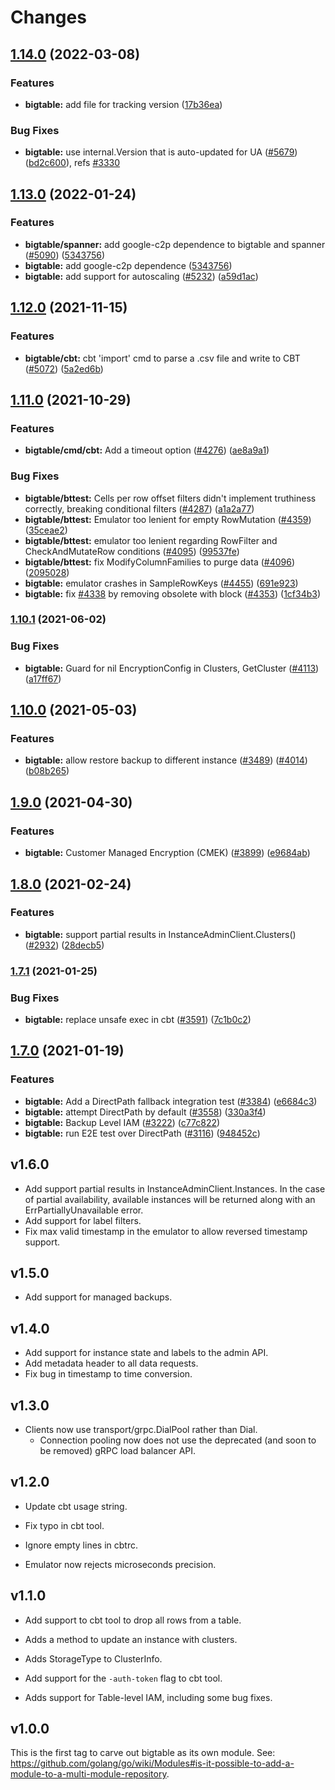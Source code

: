 # Changes

## [1.14.0](https://github.com/googleapis/google-cloud-go/compare/bigtable/v1.13.0...bigtable/v1.14.0) (2022-03-08)


### Features

* **bigtable:** add file for tracking version ([17b36ea](https://github.com/googleapis/google-cloud-go/commit/17b36ead42a96b1a01105122074e65164357519e))


### Bug Fixes

* **bigtable:** use internal.Version that is auto-updated for UA ([#5679](https://github.com/googleapis/google-cloud-go/issues/5679)) ([bd2c600](https://github.com/googleapis/google-cloud-go/commit/bd2c600145b1fd12c3ef4f314e4d72543e575206)), refs [#3330](https://github.com/googleapis/google-cloud-go/issues/3330)

## [1.13.0](https://www.github.com/googleapis/google-cloud-go/compare/bigtable/v1.12.0...bigtable/v1.13.0) (2022-01-24)


### Features

* **bigtable/spanner:** add google-c2p dependence to bigtable and spanner ([#5090](https://www.github.com/googleapis/google-cloud-go/issues/5090)) ([5343756](https://www.github.com/googleapis/google-cloud-go/commit/534375668b5b81bae5ef750c96856bef027f9d1e))
* **bigtable:** add google-c2p dependence ([5343756](https://www.github.com/googleapis/google-cloud-go/commit/534375668b5b81bae5ef750c96856bef027f9d1e))
* **bigtable:** add support for autoscaling ([#5232](https://www.github.com/googleapis/google-cloud-go/issues/5232)) ([a59d1ac](https://www.github.com/googleapis/google-cloud-go/commit/a59d1ac080c71446a3d8821e83c8fc8b54b1c4f0))

## [1.12.0](https://www.github.com/googleapis/google-cloud-go/compare/bigtable/v1.11.0...bigtable/v1.12.0) (2021-11-15)


### Features

* **bigtable/cbt:** cbt 'import' cmd to parse a .csv file and write to CBT ([#5072](https://www.github.com/googleapis/google-cloud-go/issues/5072)) ([5a2ed6b](https://www.github.com/googleapis/google-cloud-go/commit/5a2ed6b2cd1c304e0f59daa29959863bff9b5c29))

## [1.11.0](https://www.github.com/googleapis/google-cloud-go/compare/bigtable/v1.10.1...bigtable/v1.11.0) (2021-10-29)


### Features

* **bigtable/cmd/cbt:** Add a timeout option ([#4276](https://www.github.com/googleapis/google-cloud-go/issues/4276)) ([ae8a9a1](https://www.github.com/googleapis/google-cloud-go/commit/ae8a9a103f380917ab2c8f7ccaddbe5f40670a7a))


### Bug Fixes

* **bigtable/bttest:** Cells per row offset filters didn't implement truthiness correctly, breaking conditional filters ([#4287](https://www.github.com/googleapis/google-cloud-go/issues/4287)) ([a1a2a77](https://www.github.com/googleapis/google-cloud-go/commit/a1a2a77f33fa27eb78f1ddcbe8c78c2444f638eb))
* **bigtable/bttest:** Emulator too lenient for empty RowMutation ([#4359](https://www.github.com/googleapis/google-cloud-go/issues/4359)) ([35ceae2](https://www.github.com/googleapis/google-cloud-go/commit/35ceae2ce75bf7dfde4ccfe57de246c7adec83e0))
* **bigtable/bttest:** emulator too lenient regarding RowFilter and CheckAndMutateRow conditions ([#4095](https://www.github.com/googleapis/google-cloud-go/issues/4095)) ([99537fe](https://www.github.com/googleapis/google-cloud-go/commit/99537fef402a683d481bca7688d6e0c3b536b26b))
* **bigtable/bttest:** fix ModifyColumnFamilies to purge data ([#4096](https://www.github.com/googleapis/google-cloud-go/issues/4096)) ([2095028](https://www.github.com/googleapis/google-cloud-go/commit/2095028bb83edddddefa52ce4bb343ed1744b91c))
* **bigtable:** emulator crashes in SampleRowKeys ([#4455](https://www.github.com/googleapis/google-cloud-go/issues/4455)) ([691e923](https://www.github.com/googleapis/google-cloud-go/commit/691e923fca9bd3194ff4ba49bd2d899518875d7c))
* **bigtable:** fix [#4338](https://www.github.com/googleapis/google-cloud-go/issues/4338) by removing obsolete with block ([#4353](https://www.github.com/googleapis/google-cloud-go/issues/4353)) ([1cf34b3](https://www.github.com/googleapis/google-cloud-go/commit/1cf34b35e69127a57ab90be583c974a2467b3a97))

### [1.10.1](https://www.github.com/googleapis/google-cloud-go/compare/bigtable/v1.10.0...bigtable/v1.10.1) (2021-06-02)


### Bug Fixes

* **bigtable:** Guard for nil EncryptionConfig in Clusters, GetCluster ([#4113](https://www.github.com/googleapis/google-cloud-go/issues/4113)) ([a17ff67](https://www.github.com/googleapis/google-cloud-go/commit/a17ff67164645328d301ee1884c7ba42f35ef7ba))

## [1.10.0](https://www.github.com/googleapis/google-cloud-go/compare/bigtable/v1.9.0...bigtable/v1.10.0) (2021-05-03)


### Features

* **bigtable:** allow restore backup to different instance ([#3489](https://www.github.com/googleapis/google-cloud-go/issues/3489)) ([#4014](https://www.github.com/googleapis/google-cloud-go/issues/4014)) ([b08b265](https://www.github.com/googleapis/google-cloud-go/commit/b08b2651bca6920ef4c25d11d0b808e40a979835))

## [1.9.0](https://www.github.com/googleapis/google-cloud-go/compare/bigtable/v1.8.0...bigtable/v1.9.0) (2021-04-30)


### Features

* **bigtable:** Customer Managed Encryption (CMEK) ([#3899](https://www.github.com/googleapis/google-cloud-go/issues/3899)) ([e9684ab](https://www.github.com/googleapis/google-cloud-go/commit/e9684ab1e8db6a148c72fc277f61dcfb0cd351b7))

## [1.8.0](https://www.github.com/googleapis/google-cloud-go/compare/v1.7.1...v1.8.0) (2021-02-24)


### Features

* **bigtable:** support partial results in InstanceAdminClient.Clusters() ([#2932](https://www.github.com/googleapis/google-cloud-go/issues/2932)) ([28decb5](https://www.github.com/googleapis/google-cloud-go/commit/28decb55c366c5ec67e04800aa06179943b765f6))

### [1.7.1](https://www.github.com/googleapis/google-cloud-go/compare/bigtable/v1.7.0...v1.7.1) (2021-01-25)


### Bug Fixes

* **bigtable:** replace unsafe exec in cbt ([#3591](https://www.github.com/googleapis/google-cloud-go/issues/3591)) ([7c1b0c2](https://www.github.com/googleapis/google-cloud-go/commit/7c1b0c2deb737e696a72bd44bc610223d62b7d0e))

## [1.7.0](https://www.github.com/googleapis/google-cloud-go/compare/bigtable/v1.6.0...v1.7.0) (2021-01-19)


### Features

* **bigtable:** Add a DirectPath fallback integration test ([#3384](https://www.github.com/googleapis/google-cloud-go/issues/3384)) ([e6684c3](https://www.github.com/googleapis/google-cloud-go/commit/e6684c39599221e9a1e22a790305e42e8ce5d903))
* **bigtable:** attempt DirectPath by default ([#3558](https://www.github.com/googleapis/google-cloud-go/issues/3558)) ([330a3f4](https://www.github.com/googleapis/google-cloud-go/commit/330a3f489e3c534f647549be11f342997243ec3b))
* **bigtable:** Backup Level IAM ([#3222](https://www.github.com/googleapis/google-cloud-go/issues/3222)) ([c77c822](https://www.github.com/googleapis/google-cloud-go/commit/c77c822b5aadb0f5f3ae9381acafdee496047f8a))
* **bigtable:** run E2E test over DirectPath ([#3116](https://www.github.com/googleapis/google-cloud-go/issues/3116)) ([948452c](https://www.github.com/googleapis/google-cloud-go/commit/948452ce896d3f44c0e22cdaf69e122f26a3c912))

## v1.6.0
- Add support partial results in InstanceAdminClient.Instances. In the case of
  partial availability, available instances will be returned along with an
  ErrPartiallyUnavailable error.
- Add support for label filters.
- Fix max valid timestamp in the emulator to allow reversed timestamp support.

## v1.5.0
- Add support for managed backups.

## v1.4.0
- Add support for instance state and labels to the admin API.
- Add metadata header to all data requests.
- Fix bug in timestamp to time conversion.

## v1.3.0

- Clients now use transport/grpc.DialPool rather than Dial.
  - Connection pooling now does not use the deprecated (and soon to be removed) gRPC load balancer API.

## v1.2.0

- Update cbt usage string.

- Fix typo in cbt tool.

- Ignore empty lines in cbtrc.

- Emulator now rejects microseconds precision.

## v1.1.0

- Add support to cbt tool to drop all rows from a table.

- Adds a method to update an instance with clusters.

- Adds StorageType to ClusterInfo.

- Add support for the `-auth-token` flag to cbt tool.

- Adds support for Table-level IAM, including some bug fixes.

## v1.0.0

This is the first tag to carve out bigtable as its own module. See:
https://github.com/golang/go/wiki/Modules#is-it-possible-to-add-a-module-to-a-multi-module-repository.
